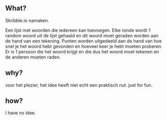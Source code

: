 ## What?
Skribble.io namaken.

Een lijst met woorden die iedereen kan toevoegen. Elke ronde wordt 1 random woord uit de lijst gehaald en dit woord moet geraden worden aan de hand van een tekening. Punten worden uitgedeeld aan de hand van hoe snel je het woord hebt gevonden en hoeveel keer je hebt moeten proberen. Er is 1 persoon die het woord krijgt en die dus het woord moet tekenen en de anderen moeten raden.

## why?
voor het plezier, het idee heeft niet echt een praktisch nut. just for fun.

## how? 
I have no idee.
